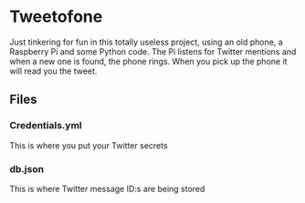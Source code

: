 # Tweetofone
 Just tinkering for fun in this totally useless project, using an old phone, a Raspberry Pi and some Python code. The Pi listens for Twitter mentions and when a new one is found, the phone rings. When you pick up the phone it will read you the tweet.
 
## Files

### Credentials.yml
This is where you put your Twitter secrets

### db.json
This is where Twitter message ID:s are being stored

